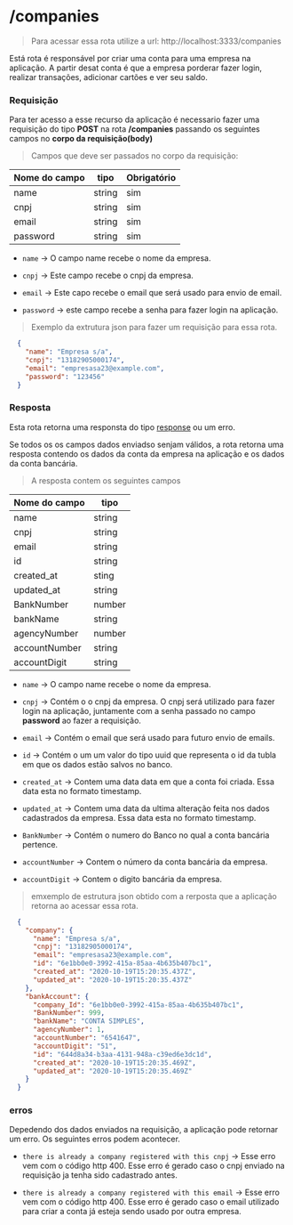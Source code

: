 # /companies

> Para acessar essa rota utilize a url: http://localhost:3333/companies

Está rota é responsável por criar uma conta para uma empresa na aplicação.
A partir desat conta é que a empresa porderar fazer login, realizar transações, adicionar cartões e ver seu saldo.

### Requisição
  Para ter acesso a esse recurso da aplicação é necessario fazer uma requisição do tipo **POST** na rota **/companies** passando os seguintes campos no **corpo da requisição(body)**

> Campos que deve ser passados no corpo da requisição:

  Nome do campo  | tipo   | Obrigatório
  -------  | ------ | -----------
  name     | string |  sim
  cnpj     | string |  sim
  email    | string |  sim
  password | string |  sim

   - ```name``` -> O campo name recebe o nome da empresa.

   - ```cnpj``` -> Este campo recebe o cnpj da empresa.

  - ```email``` -> Este capo recebe o email que será usado para envio de email.

  - ```password``` -> este campo recebe a senha para fazer login na aplicação.

  > Exemplo da extrutura json para fazer um requisição para essa rota.

  ```json
    {
      "name": "Empresa s/a",
      "cnpj": "13182905000174",
      "email": "empresasa23@example.com",
      "password": "123456"
    }
  ```
### Resposta

Esta rota retorna uma responsta do tipo [response](https://expressjs.com/pt-br/api.html#res) ou um erro.

Se todos os os campos dados enviadso senjam válidos, a rota retorna uma resposta contendo os dados da conta da empresa na aplicação e os dados da conta bancária.

> A resposta contem os seguintes campos

Nome do campo  | tipo
  -------     | ------ |
  name        | string |
  cnpj        | string |
  email       | string |
  id          | string |
  created_at  | sting  |
  updated_at  | string |
  BankNumber  | number |
  bankName    | string |
  agencyNumber  | number |
  accountNumber | string |
  accountDigit  | string |

   - ```name``` -> O campo name recebe o nome da empresa.

   - ```cnpj``` -> Contém o o cnpj da empresa. O cnpj será utilizado para fazer login na aplicação, juntamente com a senha passado no campo **password** ao fazer a requisição.

  - ```email``` -> Contém o email que será usado para futuro envio de emails.
  - ```id``` -> Contém o um um valor do tipo uuid que representa o id da tubla em que os dados estão salvos no banco.

  - ```created_at``` -> Contem uma data data em que a conta foi criada. Essa data esta no formato timestamp.

  - ```updated_at``` -> Contem uma data da ultima alteração feita nos dados cadastrados da empresa. Essa data esta no formato timestamp.

- ```BankNumber``` -> Contém o numero do Banco no qual a conta bancária pertence.

- ```accountNumber``` -> Contem o número da conta bancária da empresa.

- ```accountDigit``` -> Contem o digito bancária da empresa.

> emxemplo de  estrutura json obtido com a rerposta que a aplicação retorna ao acessar essa rota.

```json
  {
    "company": {
      "name": "Empresa s/a",
      "cnpj": "13182905000174",
      "email": "empresasa23@example.com",
      "id": "6e1bb0e0-3992-415a-85aa-4b635b407bc1",
      "created_at": "2020-10-19T15:20:35.437Z",
      "updated_at": "2020-10-19T15:20:35.437Z"
    },
    "bankAccount": {
      "company_Id": "6e1bb0e0-3992-415a-85aa-4b635b407bc1",
      "BankNumber": 999,
      "bankName": "CONTA SIMPLES",
      "agencyNumber": 1,
      "accountNumber": "6541647",
      "accountDigit": "51",
      "id": "644d8a34-b3aa-4131-948a-c39ed6e3dc1d",
      "created_at": "2020-10-19T15:20:35.469Z",
      "updated_at": "2020-10-19T15:20:35.469Z"
    }
  }
```
### erros

Depedendo dos dados enviados na requisição, a aplicação pode retornar um erro. Os seguintes erros podem acontecer.

- ```there is already a company registered with this cnpj``` -> Esse erro vem com o código http 400. Esse erro é gerado caso o cnpj enviado na requisição ja tenha sido cadastrado antes.

- ```there is already a company registered with this email``` -> Esse erro vem com o código http 400. Esse erro é gerado caso o email utilizado para criar a conta já esteja sendo usado por outra empresa.

